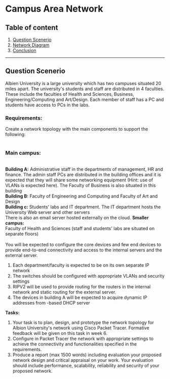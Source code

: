 # Campus Area Network

## Table of content

1. [Question Scenerio](#Question-Scenerio)
2. [Network Diagram](#Network-Diagram)
3. [Conclusion](#Conclusion)

---

## Question Scenerio


Albien University is a large university which has two campuses situated 20 miles apart. The university's students and staff are distributed in 4 faculties. These include the faculties of Health and Sciences, Business, Engineering/Computing and Art/Design. Each member of staff has a PC and students have access to PCs in the labs.

### Requirements:<br>
Create a network topology with the main components to support the following: <br><br>
<h3>Main campus:</h3><br>
<b>     Building A:</b> Administrative staff in the departments of management, HR and finance. The admin staff PCs are distributed in the building offices and it is expected that they will share some networking equipment (Hint: use of VLANs is expected here). The Faculty of Business is also situated in this building <br>
<b>     Building B:</b> Faculty of Engineering and Computing and Faculty of Art and Design<br>
<b>     Building c:</b> Students' labs and IT department. The IT department hosts the University Web server and other servers<br>
There is also an email server hosted externally on the cloud.
<b> Smaller campus: </b><br>
Faculty of Health and Sciences (staff and students' labs are situated on separate floors)
<br><br>
You will be expected to configure the core devices and few end devices to provide end-to-end connectivity and access to the internal servers and the external server.

1.  Each department/faculty is expected to be on its own separate IP network
2.  The switches should be configured with appropriate VLANs and security settings
3.  RIPV2 will be used to provide routing for the routers in the internal network and static routing for the external server.
4.  The devices in building A will be expected to acquire dynamic IP addresses from -based DHCP server

<b> Tasks:</b>

1.  Your task is to plan, design, and prototype the network topology for Albion University's network using Cisco Packet Tracer. Formative feedback will be given on this task in week 6.
2.  Configure in Packet Tracer the network with appropriate settings to achieve the connectivity and functionalities specified in the requirements.
3.  Produce a report (max 1500 words) including evaluation your proposed network design and critical appraisal on your work. Your evaluation should include performance, scalability, reliability and security of your proposed network.